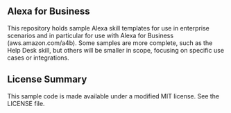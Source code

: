 ## Alexa for Business

This repository holds sample Alexa skill templates for use in enterprise scenarios and in particular for use with Alexa for Business (aws.amazon.com/a4b). Some samples are more complete, such as the Help Desk skill, but others will be smaller in scope, focusing on specific use cases or integrations.

## License Summary

This sample code is made available under a modified MIT license. See the LICENSE file.
